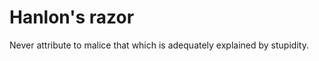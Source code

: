 Hanlon's razor
==============

Never attribute to malice that which is adequately explained by stupidity.
